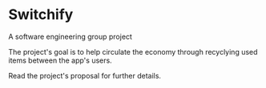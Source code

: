 # Switchify

A software engineering group project

The project's goal is to help circulate the economy through recyclying used items between the app's users. 

Read the project's proposal for further details. 

